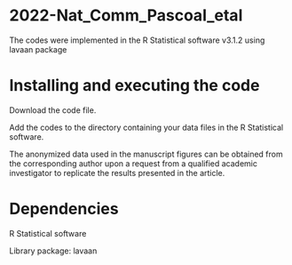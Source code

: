 # 2022-Nat_Comm_Pascoal_etal

The codes were implemented in the R Statistical software v3.1.2 using lavaan package 

# Installing and executing the code

Download the code file. 

Add the codes to the directory  containing your data files in the R Statistical software.

The anonymized data used in the manuscript figures can be obtained from the corresponding author upon a request from a qualified academic investigator to replicate the results presented in the article. 

# Dependencies 

R Statistical software

Library package: lavaan
